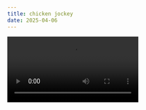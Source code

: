 ```yaml
---
title: chicken jockey
date: 2025-04-06
---
```


<video controls>
<source src="https://files.catbox.moe/3jhs7h.mp4"> Your browser does not support the video tag.</video>
